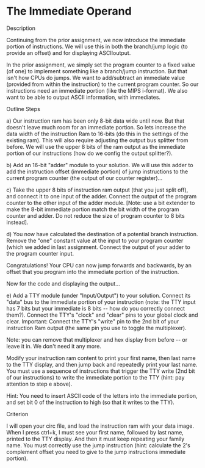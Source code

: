 # The Immediate Operand

Description

Continuing from the prior assignment, we now introduce the immediate portion of instructions. We will use this in both the branch/jump logic (to provide an offset) and for displaying ASCIIoutput.

In the prior assignment, we simply set the program counter to a fixed value (of one) to implement something like a branch/jump instruction. But that isn't how CPUs do jumps. We want to add/subtract an immediate value (provided from within the instruction) to the current program counter. So our instructions need an immediate portion (like the MIPS i-format). We also want to be able to output ASCII information, with immediates.

Outline Steps

a) Our instruction ram has been only 8-bit data wide until now. But that doesn't leave much room for an immediate portion. So lets increase the data width of the instruction Ram to 16-bits (do this in the settings of the existing ram). This will also require adjusting the output bus splitter from before. We will use the upper 8 bits of the ram output as the immediate portion of our instructions (how do we config the output splitter?).

b) Add an 16-bit "adder" module to your solution. We will use this adder to add the instruction offset (immediate portion) of jump instructions to the current program counter (the output of our counter register)...

c) Take the upper 8 bits of instruction ram output (that you just split off), and connect it to one input of the adder. Connect the output of the program counter to the other input of the adder module. [Note: use a bit extender to make the 8-bit immediate portion match the bit width of the program counter and adder. Do not reduce the size of program counter to 8 bits instead]. 

d) You now have calculated the destination of a potential branch instruction. Remove the "one" constant value at the input to your program counter (which we added in last assignment. Connect the output of your adder to the program counter input.

Congratulations! Your CPU can now jump forwards and backwards, by an offset that you program into the immediate portion of the instruction.

Now for the code and displaying the output...

e) Add a TTY module (under "Input/Output") to your solution. Connect its "data" bus to the immediate portion of your instruction (note: the TTY input has 7 bits but your immediate is 8 bits -- how do you correctly connect them?). Connect the TTY's "clock" and "clear" pins to your global clock and clear. Important: Connect the TTY's "write" pin to the 2nd bit of your instruction Ram output (the same pin you use to toggle the multiplexer). 

Note: you can remove that multiplexer and hex display from before -- or leave it in. We don't need it any more.

Modify your instruction ram content to print your first name, then last name to the TTY display, and then jump back and repeatedly print your last name. You must use a sequence of instructions that trigger the TTY write (2nd bit of our instructions) to write the immediate portion to the TTY (hint: pay attention to step e above).

Hint: You need to insert ASCII code of the letters into the immediate portion, and set bit 0 of the instruction to high (so that it writes to the TTY).

Criterion

I will open your circ file, and load the instruction ram with your data image. When I press ctrl+k, I must see your first name, followed by last name, printed to the TTY display. And then it must keep repeating your family name. You must correctly use the jump instruction (hint: calculate the 2's complement offset you need to give to the jump instructions immediate portion).
